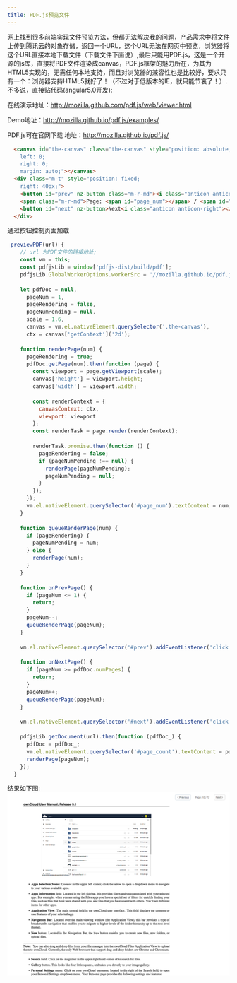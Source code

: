 ```yaml
---
title: PDF.js预览文件
---
```

网上找到很多前端实现文件预览方法，但都无法解决我的问题，产品需求中将文件上传到腾讯云的对象存储，返回一个URL，这个URL无法在网页中预览，浏览器将这个URL直接本地下载文件（下载文件下面说）,最后只能用PDF.js，这是一个开源的js库，直接将PDF文件渲染成canvas，PDF.js框架的魅力所在，为其为HTML5实现的，无需任何本地支持，而且对浏览器的兼容性也是比较好，要求只有一个：浏览器支持HTML5就好了！（不过对于低版本的IE，就只能节哀了！）.不多说，直接贴代码(angular5.0开发):

在线演示地址：http://mozilla.github.com/pdf.js/web/viewer.html

Demo地址：http://mozilla.github.io/pdf.js/examples/

PDF.js可在官网下载  地址：http://mozilla.github.io/pdf.js/
```html
  <canvas id="the-canvas" class="the-canvas" style="position: absolute;
    left: 0;
    right: 0;
    margin: auto;"></canvas>
  <div class="m-t" style="position: fixed;
    right: 40px;">
    <button id="prev" nz-button class="m-r-md"><i class="anticon anticon-left"></i>Previous</button>
    <span class="m-r-md">Page: <span id="page_num"></span> / <span id="page_count"></span></span>
    <button id="next" nz-button>Next<i class="anticon anticon-right"></i></button>
  </div>

```
通过按钮控制页面加载
```js
 previewPDF(url) {
    // url 为PDF文件的链接地址;
    const vm = this;
    const pdfjsLib = window['pdfjs-dist/build/pdf'];
    pdfjsLib.GlobalWorkerOptions.workerSrc = '//mozilla.github.io/pdf.js/build/pdf.worker.js';

    let pdfDoc = null,
      pageNum = 1,
      pageRendering = false,
      pageNumPending = null,
      scale = 1.6,
      canvas = vm.el.nativeElement.querySelector('.the-canvas'),
      ctx = canvas['getContext']('2d');

    function renderPage(num) {
      pageRendering = true;
      pdfDoc.getPage(num).then(function (page) {
        const viewport = page.getViewport(scale);
        canvas['height'] = viewport.height;
        canvas['width'] = viewport.width;

        const renderContext = {
          canvasContext: ctx,
          viewport: viewport
        };
        const renderTask = page.render(renderContext);

        renderTask.promise.then(function () {
          pageRendering = false;
          if (pageNumPending !== null) {
            renderPage(pageNumPending);
            pageNumPending = null;
          }
        });
      });
      vm.el.nativeElement.querySelector('#page_num').textContent = num;
    }

    function queueRenderPage(num) {
      if (pageRendering) {
        pageNumPending = num;
      } else {
        renderPage(num);
      }
    }

    function onPrevPage() {
      if (pageNum <= 1) {
        return;
      }
      pageNum--;
      queueRenderPage(pageNum);
    }

    vm.el.nativeElement.querySelector('#prev').addEventListener('click', onPrevPage);

    function onNextPage() {
      if (pageNum >= pdfDoc.numPages) {
        return;
      }
      pageNum++;
      queueRenderPage(pageNum);
    }

    vm.el.nativeElement.querySelector('#next').addEventListener('click', onNextPage);

    pdfjsLib.getDocument(url).then(function (pdfDoc_) {
      pdfDoc = pdfDoc_;
      vm.el.nativeElement.querySelector('#page_count').textContent = pdfDoc.numPages;
      renderPage(pageNum);
    });
  }
```

结果如下图:
![](../images/pdf.jpg)